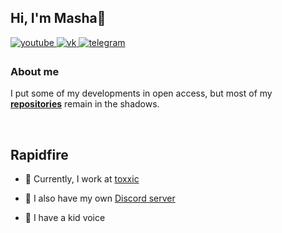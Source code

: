 ## Hi, I'm Masha👋  
  

<a href="https://www.youtube.com/user/@maria_jackson" target="_blank">
<img src=https://img.shields.io/badge/youtube-%23EE4831.svg?&style=for-the-badge&logo=youtube&logoColor=white alt=youtube style="margin-bottom: 5px;" /> 
</a>  
<a href="https://vk.com/maria_jacksonn" target="_blank">
<img src=https://img.shields.io/badge/vk-%2300acee.svg?&style=for-the-badge&logo=vk&logoColor=white alt=vk style="margin-bottom: 5px;" />
</a>
<a href="https://t.me/mariademeneva" target="_blank">
<img src=https://img.shields.io/badge/telegram-%2300ace2.svg?&style=for-the-badge&logo=telegram&logoColor=white alt=telegram style="margin-bottom: 5px;" />
</a>
  



### About me  
 I put some of my developments in open access, but most of my **[repositories](https://github.com/MariaJacksonn?tab=repositories)** remain in the shadows. 

<br/>  

## Rapidfire  
- 👔 Currently, I work at [toxxic](https://toxxic.ru)  

- 🌺 I also have my own [Discord server](https://discord.gg/uHChbfHFz2)
  
- 🍌 I have a kid voice
